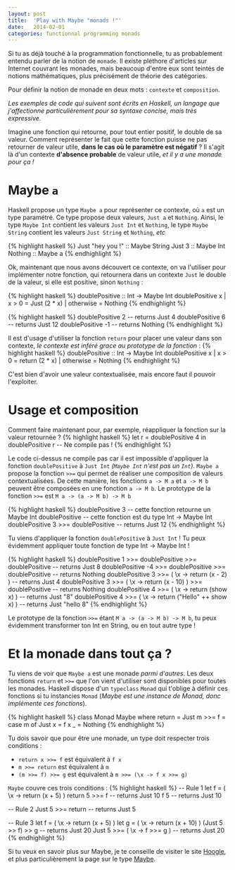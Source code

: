 ```yaml
---
layout: post
title:  'Play with Maybe "monads !"'
date:   2014-02-01
categories: functionnal programming monads
---
```


Si tu as déjà touché à la programmation fonctionnelle, tu as probablement entendu parler de la notion de `monade`. Il existe pléthore d'articles sur Internet couvrant les monades, mais beaucoup d'entre eux sont teintés de notions mathématiques, plus précisément de théorie des catégories.

Pour définir la notion de monade en deux mots : `contexte` et `composition`.

_Les exemples de code qui suivent sont écrits en Haskell, un langage que j'affectionne particulièrement pour sa syntaxe concise, mais très expressive._

Imagine une fonction qui retourne, pour tout entier positif, le double de sa valeur. Comment représenter le fait que cette fonction puisse ne pas retourner de valeur utile, **dans le cas où le paramètre est négatif** ?
Il s'agit là d'un contexte **d'absence probable** de valeur utile, _et il y a une monade pour ça !_

# Maybe `a`
Haskell propose un type `Maybe a` pour représenter ce contexte, où `a` est un type paramétré. Ce type propose deux valeurs, `Just a` et `Nothing`. Ainsi, le type `Maybe Int` contient les valeurs `Just Int` et `Nothing`, le type `Maybe String` contient les valeurs `Just String` et `Nothing`, _etc_

{% highlight haskell %}
Just "hey you !" :: Maybe String
Just 3 :: Maybe Int
Nothing :: Maybe a
{% endhighlight %}

Ok, maintenant que nous avons découvert ce contexte, on va l'utiliser pour implémenter notre fonction, qui retournera dans un contexte `Just` le double de la valeur, si elle est positive, sinon `Nothing` :

{% highlight haskell %}
doublePositive :: Int -> Maybe Int
doublePositive x
	| x > 0 = Just (2 * x)
	| otherwise = Nothing
{% endhighlight %}

{% highlight haskell %}
doublePositive 2 -- returns Just 4
doublePositive 6 -- returns Just 12
doublePositive -1 -- returns Nothing
{% endhighlight %}

Il est d'usage d'utiliser la fonction `return` pour placer une valeur dans son contexte, _le contexte est inféré grace au prototype de la fonction_ :
{% highlight haskell %}
doublePositive :: Int -> Maybe Int
doublePositive x
	| x > 0 = return (2 * x)
	| otherwise = Nothing
{% endhighlight %}

C'est bien d'avoir une valeur contextualisée, mais encore faut il pouvoir l'exploiter.

# Usage et composition
Comment faire maintenant pour, par exemple, réappliquer la fonction sur la valeur retournée ?
{% highlight haskell %}
let r = doublePositive 4 in doublePositive r -- Ne compile pas !
{% endhighlight %}

Le code ci-dessus ne compile pas car il est impossible d'appliquer la fonction `doublePositive` à `Just Int` _(`Maybe Int` n'est pas un `Int`)_.
`Maybe a` propose la fonction `>>=` qui permet de réaliser une composition de valeurs contextualisées. De cette manière, les fonctions `a -> M a` et `a -> M b` peuvent être composées en une fonction `a -> M b`.
Le prototype de la fonction `>>=` est `M a -> (a -> M b) -> M b`

{% highlight haskell %}
doublePositive 3 -- cette fonction retourne un Maybe Int
doublePositive -- cette fonction est du type Int -> Maybe Int
doublePositive 3 >>= doublePositive -- returns Just 12
{% endhighlight %}

Tu viens d'appliquer la fonction `doublePositive` à `Just Int` ! Tu peux évidemment appliquer toute fonction de type Int -> Maybe Int !

{% highlight haskell %}
doublePositive 1 >>= doublePositive >>= doublePositive -- returns Just 8
doublePositive -4 >>= doublePositive >>= doublePositive -- returns Nothing
doublePositive 3 >>= ( \x -> return (x - 2) ) -- returns Just 4
doublePositive 3 >>= ( \x -> return (x - 10) ) >>= doublePositive -- returns Nothing
doublePositive 4 >>= ( \x -> return (show x) ) -- returns Just "8"
doublePositive 4 >>= ( \x -> return ("Hello" ++ show x) ) -- returns Just "hello 8"
{% endhighlight %}

Le prototype de la fonction `>>=` étant `M a -> (a -> M b) -> M b`, tu peux évidemment transformer ton Int en String, ou en tout autre type !

# Et la monade dans tout ça ?
Tu viens de voir que `Maybe a` est une monade _parmi d'autres_. Les deux fonctions `return` et `>>=` que l'on vient d'utiliser sont disponibles pour toutes les monades. Haskell dispose d'un `typeclass` `Monad` qui t'oblige à définir ces fonctions si tu instancies `Monad` (_Maybe est une instance de Monad, donc implémente ces fonctions_).

{% highlight haskell %}
class Monad Maybe where
	return = Just
	m >>= f = case m of
		Just x = f x
		_ = Nothing
{% endhighlight %}

Tu dois savoir que pour être une monade, un type doit respecter trois conditions :

- `return x >>= f` est équivalent à `f x`
- `m >>= return` est équivalent à `m`
- `(m >>= f) >>= g` est équivalent à `m >>= (\x -> f x >>= g)`

`Maybe` couvre ces trois conditions :
{% highlight haskell %}
-- Rule 1
let f = ( \x -> return (x + 5) )
return 5 >>= f -- returns Just 10
f 5 -- returns Just 10

-- Rule 2
Just 5 >>= return -- returns Just 5

-- Rule 3
let f = ( \x -> return (x + 5) )
let g = ( \x -> return (x + 10) )
(Just 5 >> f) >> g -- returns Just 20
Just 5 >>= ( \x -> f >>= g ) -- returns Just 20
{% endhighlight %}

Si tu veux en savoir plus sur Maybe, je te conseille de visiter le site [Hoogle][hoogle], et plus particulièrement la page sur le type [Maybe][hoogle-maybe].

[hoogle]: http://www.haskell.org/hoogle/
[hoogle-maybe]: http://hackage.haskell.org/package/base-4.6.0.1/docs/Prelude.html#t:Maybe



